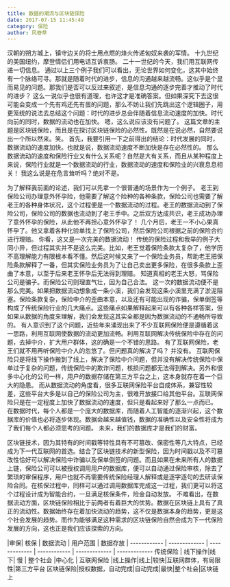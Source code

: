 ```yaml
---
title: 数据的潮流与区块链保险
date: 2017-07-15 11:45:49
category: 保险
author: 风卷草
---
```


汉朝的朔方城上，镇守边关的将士用点燃的烽火传递匈奴来袭的军情。
十九世纪的美国纽约，摩登情侣们用电话互诉衷肠。
二十一世纪的今天，我们用互联网传递一切信息。
通过以上三个例子我们可以看出，无论世界如何变化，这其中始终有一个脉络可寻。那就是随着时代的进步，信息的沟通越来越流畅。这似乎是个显而易见的问题。那我们是否可以反过来叙述，是信息沟通的逐步完善才推动了时代的进步？
这么一说似乎也很有道理，也许这才是准确答案。但如果深究下去这很可能会变成一个先有鸡还先有蛋的问题，那么不妨让我们先跳出这个逻辑圈子，用更笼统的说法去总结这个问题：时代的进步总会伴随着信息流动速度的加快。时代向前的同时，数据的流动也在加快。
嗯，这么说应该没有问题了。
这篇文章的主题是区块链保险，而且是在探讨区块链保险的必然性。既然是在说必然，自然要说出一个所以然来。笑。
首先，我要引用一下之前得出的结论：时代发展的同时，数据流动的速度加快。也就是说，数据流动速度不断加快是存在必然性的。
那么数据流动的速度和保险行业又有什么关系呢？自然是大有关系，而且从某种程度上来说，保险行业就是一个数据流动的行业，数据流动的速度和保险业的兴衰息息相关！
我这么说是在危言耸听吗？绝对不是。

为了解释我前面的论述，我们可以先拿一个很普通的场景作为一个例子。
老王到保险公司办理意外怀孕险，他需要了解这个险种的各种条款，保险公司也需要了解老王的各种身体状况，这个过程便是一个数据流动的过程。老王的数据流动到了保险公司，保险公司的数据也流动到了老王手中。之后双方达成共识，老王成功办理了意外怀孕的保险，从此他不再担心意外怀孕了！
几个月后，老王一不小心果真怀孕了。他又拿着各种化验单找上了保险公司，然后保险公司根据之前的保险合约进行理赔。
你看，这又是一次完美的数据流动！
传统的保险过程和我举的例子大同小异，但过程其实并不是这么完美。比如，老王觉着保险条款太复杂了，他学历不高理解能力有限根本看不懂。然后这时候又来了一个保险业务员，帮助老王把保险条款解释了一番，但其实保险业务员为了让自己卖出更多保险，在很多条款上歪曲了本意，以至于后来老王怀孕后无法得到理赔。
知道真相的老王大怒，骂保险公司是骗子。而保险公司则理直气壮，因为自己合法。
这一次的数据流动便不是那么完美。如果把数据流动想象成一条小溪，我们会发现这条小溪里充满了淤泥阻塞。保险条款复杂，保险中介的歪曲本意，以及还有可能出现的诈骗，保单倒签等构成了传统保险行业的几大痛点。这些痛点如果解释起来可以有各种各样答案，但如果从数据的角度来理解，我们会发现这其实全都是因为数据流动的不通畅所导致的。
有人意识到了这个问题，近些年来涌现出来了不少互联网保险便是遵循着这一思路，利用互联网使数据的流动更加流畅。利用互联网解决传统保险中存在的问题，去掉中介，扩大用户群体，这的确是一个不错的思路。
有了互联网保险，老王们就不用再听保险中介人的忽悠了。但问题真的解决了吗？
并没有。
互联网保险只是将线下操作搬到了线上，解决了保险中介问题，但并没有解决传统保险中保单过于复杂的问题，传统保险中的欺诈问题，核损问题都无法得到解决。另外和很多中心化的公司一样，用户的数据存储在第三方平台之上，这本身就存在着一个巨大的隐患。
而从数据流动的角度看，很多互联网保险平台自成体系，兼容性较差，这些平台大多是以自己的保险公司为主，很难开放接口给其他平台。互联网保险只是在一定程度上加快了数据流动的速度，但只是看起来好了那么一点而已。
在数据时代，每个人都是一个庞大的数据库，而随着人工智能的逐渐兴起，这个数据库的价值也必将逐步体现。数据会越来越值钱，数据的准确性以及安全性将成为了我们每个人都必须思考的问题。
未来，我们的数据库才是我们的财富。

区块链技术，因为其特有的时间戳等特性具有不可篡改、保密性等几大特点，已经成为下一代互联网的首选。结合了区块链技术的新型保险，因为时间戳以及不可篡改性恰好可以解决保险中诈骗以及保单倒签的问题。而且如果在未来所有人的数据上链，保险公司可以被授权调用用户的数据库，便可以自动通过保险审核，除去了繁琐的审保程序，用户也就不再需要传统保险经理人解释或是逐字逐句的去研读保险合同。在核保过程中，同样可以通过调用数据库完成这一过程，我们更可以将这个过程设计成为智能合约，一旦满足核保条件，险金自动发放。
不难看出，在数据流动方面，区块链保险相比于前两者有着巨大的优势。数据在区块链上具有了真正的流动性。数据始终存在着加快流动的趋势，这不仅是数据本身的趋势，更是这个社会发展的趋势。而作为能够满足这种需求的区块链保险自然会成为下一代保险发展的方向，这也正是我们应该探索的方向。


 |审保| 核保 | 数据流动 | 用户范围 | 数据存放 | 
------------ | ------------- | ------------- | ------------ | ------------- | ------------- 
传统保险 | 线下操作|线下| 慢 | 整个社会 |中心化 |
互联网保险 |线上操作|线上|较快|互联网群体，有局限性|第三方平台
区块链保险|授权数据，自动完成|自动完成|最快|整个社会|区块链上





